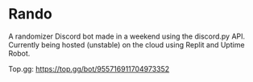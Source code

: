 # Rando
A randomizer Discord bot made in a weekend using the discord.py API.  
Currently being hosted (unstable) on the cloud using Replit and Uptime Robot.  
  
Top.gg: https://top.gg/bot/955716911704973352  
